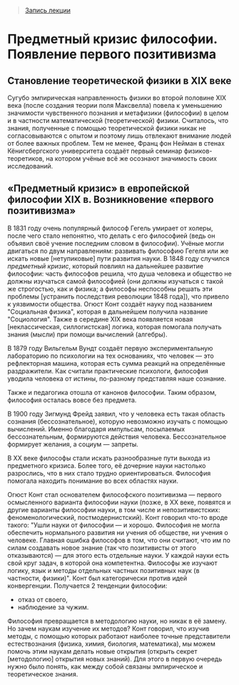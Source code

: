 > [Запись лекции](https://drive.google.com/open?id=0B_ciiYZxHJLSdkx4enRwdE1xOWM)


# Предметный кризис философии. Появление первого позитивизма

## Становление теоретической физики в XIX веке

Сугубо эмпирическая направленность физики во второй половине XIX века (после создания теории поля Максвелла) повела к уменьшению значимости чувственного познания и метафизики (философии) в целом и в частности математической (теоретической) физики.
Считалось, что знания, полученные с помощью теоретической физики никак не согласовываются с опытом и поэтому лишь отвлекают внимание людей от более важных проблем.
Тем не менее, Франц фон Нейман в стенах Кёнигсбергского университета создаёт первый семинар физиков-теоретиков, на котором учёные всё же осознают значимость своих исследований.

## «Предметный кризис» в европейской философии XIX в. Возникновение «первого позитивизма»

В 1831 году очень популярный философ Гегель умирает от холеры, после чего стало непонятно, что делать с его философией (ведь он объявил своё учение последним словом в философии).
Учёные могли двигаться по двум направлениям: развивать философию Гегеля или же искать новые [нетупиковые] пути развития науки.
В 1848 году случился _предметный кризис_, который повлиял на дальнейшее развитие философии: часть философов решила, что душа человека и общество не должны изучаться самой философией (они должны изучаться с такой же строгостью, как и физика; а философы неспособны решать эти проблемы [устранить последствия революции 1848 года]), что привело к уязвимости общества.
Огюст Конт создаёт науку под названием "Социальная физика", которая в дальнейшем получила название "Социология".
Также в середине XIX века появляется новая [неклассическая, силлогистская] логика, которая помогала получать знания (мысли) при помощи вычислений (алгебры).

В 1879 году Вильгельм Вундт создаёт первую экспериментальную лабораторию по психологии на тех основаниях, что человек — это рефлекторная машина, которая есть сумма реакций на определённые раздражители.
Как считали практические психологи, философия уводила человека от истины, по-разному представляя наше сознание.

Также и педагогика отошла от канонов философии.
Таким образом, философия осталась вовсе без предмета.

В 1900 году Зигмунд Фрейд заявил, что у человека есть такая область сознания (бессознательное), которую невозможно изучать с помощью вычислений.
Именно благодаря импульсам, посылаемых бессознательным, формируются действия человека.
Бессознательное формирует желания, а социум — запреты.

В XX веке философы стали искать разнообразные пути выхода из предметного кризиса.
Более того, её дочерние науки настолько разрослись, что в них стало трудно ориентироваться.
Философия помогала находить понимание во всех областях науки.

Огюст Конт стал основателем философского позитивизма — первого осмысленного варианта философии науки (позже, в XX веке, появятся и другие варианты философии науки, в том числе и непозитивистских: феноменологический, постмодернистский).
Конт говорил что-то вроде такого:
"Ушли науки от философии — и хорошо.
Философия не могла обеспечить нормального развития ни учения об обществе, ни учения о человеке.
Главная ошибка философов в том, что они считают, что им по силам создавать новое знание (так что позитивисты от этого отказываются) — для этого есть отдельные науки.
У каждой науки есть свой круг задач, в которой она компетентна.
Философы же изучают логику, язык и методы отдельных частных позитивных наук (в частности, физики)".
Конт был категорически против идей конвергенции.
Получается 2 тенденции философии:
- отказ от своего,
- наблюдение за чужим.

Философия превращается в методологию науки, но никак в её замену.
Но зачем наукам изучение их методов?
Конт говорил, что изучив методы, с помощью которых работают наиболее точные представители естествознания (физика, химия, биология, математика), мы можем помочь этим наукам делать новые открытия (открыть секрет [методологию] открытия новых знаний).
Для этого в первую очередь нужно было понять, как между собой связаны эмпирическое и теоретическое знания.